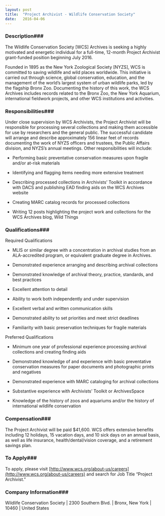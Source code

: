 ```yaml
---
layout: post
title:  "Project Archivist - Wildlife Conservation Society"
date:   2016-04-06
---
```


### Description###

The Wildlife Conservation Society [WCS] Archives is seeking a highly motivated and energetic individual for a full-time, 12-month Project Archivist grant-funded position beginning July 2016.

Founded in 1895 as the New York Zoological Society [NYZS], WCS is committed to saving wildlife and wild places worldwide. This initiative is carried out through science, global conservation, education, and the management of the world’s largest system of urban wildlife parks, led by the flagship Bronx Zoo. Documenting the history of this work, the WCS Archives includes records related to the Bronx Zoo, the New York Aquarium, international fieldwork projects, and other WCS institutions and activities.


### Responsibilities###

Under close supervision by WCS Archivists, the Project Archivist will be responsible for processing several collections and making them accessible for use by researchers and the general public. The successful candidate will arrange and describe approximately 156 linear feet of records documenting the work of NYZS officers and trustees, the Public Affairs division, and NYZS’s annual meetings.  Other responsibilities will include:

* Performing basic preventative conservation measures upon fragile and/or at-risk materials

* Identifying and flagging items needing more extensive treatment

* Describing processed collections in Archivists’ Toolkit in accordance with DACS and publishing EAD finding aids on the WCS Archives website

* Creating MARC catalog records for processed collections

* Writing 12 posts highlighting the project work and collections for the WCS Archives blog, Wild Things



### Qualifications###

Required Qualifications

* MLIS or similar degree with a concentration in archival studies from an ALA-accredited program, or equivalent graduate degree in Archives.

* Demonstrated experience arranging and describing archival collections

* Demonstrated knowledge of archival theory, practice, standards, and best practices

* Excellent attention to detail

* Ability to work both independently and under supervision

* Excellent verbal and written communication skills

* Demonstrated ability to set priorities and meet strict deadlines

* Familiarity with basic preservation techniques for fragile materials

Preferred Qualifications

* Minimum one year of professional experience processing archival collections and creating finding aids

* Demonstrated knowledge of and experience with basic preventative conservation measures for paper documents and photographic prints and negatives

* Demonstrated experience with MARC cataloging for archival collections

* Substantive experience with Archivists’ Toolkit or ArchivesSpace

* Knowledge of the history of zoos and aquariums and/or the history of international wildlife conservation



### Compensation###

The Project Archivist will be paid $41,600.     WCS offers extensive benefits including 12 holidays, 15 vacation days, and 10 sick days on an annual basis, as well as life insurance, health/dental/vision coverage, and a retirement savings plan.






### To Apply###

To apply, please visit [http://www.wcs.org/about-us/careers](http://www.wcs.org/about-us/careers) and search for Job Title “Project Archivist.”


### Company Information###

Wildlife Conservation Society | 2300 Southern Blvd. | Bronx, New York | 10460 | United States



